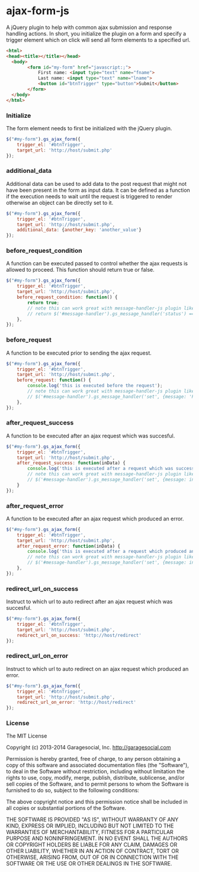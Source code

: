 ajax-form-js
============

A jQuery plugin to help with common ajax submission and response handling actions. In short, you initialize the plugin on a form and specify a trigger element which on click will send all form elements to a specified url.

```html
<html>
<head><title></title></head>
  <body>
        <form id="my-form" href="javascript:;">
            First name: <input type="text" name="fname">
            Last name: <input type="text" name="lname">
            <button id="btnTrigger" type="button">Submit</button>
        </form>
  </body>
</html>

```
### Initialize
The form element needs to first be initialized with the jQuery plugin.
```javascript
$("#my-form").gs_ajax_form({
    trigger_el: '#btnTrigger',
    target_url: 'http://host/submit.php'
});
```

### additional_data
Additional data can be used to add data to the post request that might not have been present in the form as input data. It can be defined as a function if the execution needs to wait until the request is triggered to render otherwise an object can be directly set to it.
```javascript
$("#my-form").gs_ajax_form({
    trigger_el: '#btnTrigger',
    target_url: 'http://host/submit.php',
    additional_data: {another_key: 'another_value'}
});
```

### before_request_condition
A function can be executed  passed to control whether the ajax requests is allowed to proceed. This function should return true or false.
```javascript
$("#my-form").gs_ajax_form({
    trigger_el: '#btnTrigger',
    target_url: 'http://host/submit.php',
    before_request_condition: function() {
        return true;
        // note this can work great with message-handler-js plugin like so
        // return $('#message-handler').gs_message_handler('status') == null;
    },
});
```

### before_request
A function to be executed prior to sending the ajax request.
```javascript
$("#my-form").gs_ajax_form({
    trigger_el: '#btnTrigger',
    target_url: 'http://host/submit.php',
    before_request: function() {
        console.log('this is executed before the request');
        // note this can work great with message-handler-js plugin like so
        // $('#message-handler').gs_message_handler('set', {message: 'Processing...', type: 'warning'});
    },
});
```

### after_request_success
A function to be executed after an ajax request which was succesful.
```javascript
$("#my-form").gs_ajax_form({
    trigger_el: '#btnTrigger',
    target_url: 'http://host/submit.php',
    after_request_success: function(inData) {
        console.log('this is executed after a request which was successful');
        // note this can work great with message-handler-js plugin like so
        // $('#message-handler').gs_message_handler('set', {message: inData.message, type: inData.status});
    }
});
```

### after_request_error
A function to be executed after an ajax request which produced an error.
```javascript
$("#my-form").gs_ajax_form({
    trigger_el: '#btnTrigger',
    target_url: 'http://host/submit.php',
    after_request_error: function(inData) {
        console.log('this is executed after a request which produced an error');
        // note this can work great with message-handler-js plugin like so
        // $('#message-handler').gs_message_handler('set', {message: inData.statusText, type: 'error'});
    },
});
```

### redirect_url_on_success
Instruct to which url to auto redirect after an ajax request which was succesful.
```javascript
$("#my-form").gs_ajax_form({
    trigger_el: '#btnTrigger',
    target_url: 'http://host/submit.php',
    redirect_url_on_success: 'http://host/redirect'
});
```

### redirect_url_on_error
Instruct to which url to auto redirect on an ajax request which produced an error.
```javascript
$("#my-form").gs_ajax_form({
    trigger_el: '#btnTrigger',
    target_url: 'http://host/submit.php',
    redirect_url_on_error: 'http://host/redirect'
});
```

### License
The MIT License

Copyright (c) 2013-2014 Garagesocial, Inc. http://garagesocial.com

Permission is hereby granted, free of charge, to any person obtaining a copy
of this software and associated documentation files (the "Software"), to deal
in the Software without restriction, including without limitation the rights
to use, copy, modify, merge, publish, distribute, sublicense, and/or sell
copies of the Software, and to permit persons to whom the Software is
furnished to do so, subject to the following conditions:

The above copyright notice and this permission notice shall be included in
all copies or substantial portions of the Software.

THE SOFTWARE IS PROVIDED "AS IS", WITHOUT WARRANTY OF ANY KIND, EXPRESS OR
IMPLIED, INCLUDING BUT NOT LIMITED TO THE WARRANTIES OF MERCHANTABILITY,
FITNESS FOR A PARTICULAR PURPOSE AND NONINFRINGEMENT. IN NO EVENT SHALL THE
AUTHORS OR COPYRIGHT HOLDERS BE LIABLE FOR ANY CLAIM, DAMAGES OR OTHER
LIABILITY, WHETHER IN AN ACTION OF CONTRACT, TORT OR OTHERWISE, ARISING FROM,
OUT OF OR IN CONNECTION WITH THE SOFTWARE OR THE USE OR OTHER DEALINGS IN
THE SOFTWARE.
